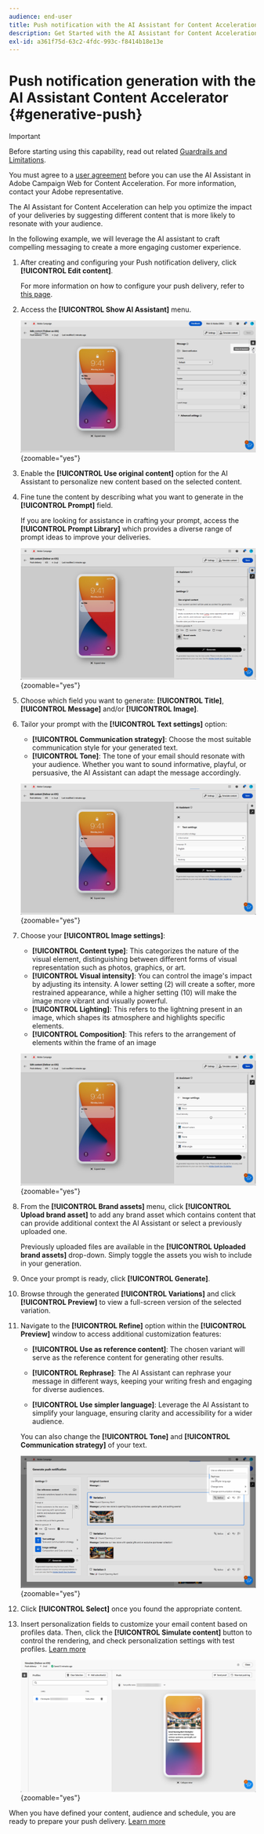 ```yaml
---
audience: end-user
title: Push notification with the AI Assistant for Content Acceleration
description: Get Started with the AI Assistant for Content Acceleration
exl-id: a361f75d-63c2-4fdc-993c-f8414b18e13e
---
```

# Push notification generation with the AI Assistant Content Accelerator {#generative-push}

>[!IMPORTANT]
>
>Before starting using this capability, read out related [Guardrails and Limitations](generative-gs.md#generative-guardrails).
></br>
>
>You must agree to a [user agreement](https://www.adobe.com/legal/licenses-terms/adobe-dx-gen-ai-user-guidelines.html) before you can use the AI Assistant in Adobe Campaign Web for Content Acceleration. For more information, contact your Adobe representative.

The AI Assistant for Content Acceleration can help you optimize the impact of your deliveries by suggesting different content that is more likely to resonate with your audience.

In the following example, we will leverage the AI assistant to craft compelling messaging to create a more engaging customer experience.

1. After creating and configuring your Push notification delivery, click **[!UICONTROL Edit content]**.

    For more information on how to configure your push delivery, refer to [this page](../push/create-push.md).

1. Access the **[!UICONTROL Show AI Assistant]** menu.

    ![](assets/push-genai-1.png){zoomable="yes"}

1. Enable the **[!UICONTROL Use original content]** option for the AI Assistant to personalize new content based on the selected content.

1. Fine tune the content by describing what you want to generate in the **[!UICONTROL Prompt]** field. 

    If you are looking for assistance in crafting your prompt, access the **[!UICONTROL Prompt Library]** which provides a diverse range of prompt ideas to improve your deliveries.
    
    ![](assets/push-genai-2.png){zoomable="yes"}

1. Choose which field you want to generate: **[!UICONTROL Title]**, **[!UICONTROL Message]** and/or **[!UICONTROL Image]**.

1. Tailor your prompt with the **[!UICONTROL Text settings]** option:

    * **[!UICONTROL Communication strategy]**: Choose the most suitable communication style for your generated text.
    * **[!UICONTROL Tone]**: The tone of your email should resonate with your audience. Whether you want to sound informative, playful, or persuasive, the AI Assistant can adapt the message accordingly.

    ![](assets/push-genai-3.png){zoomable="yes"} 

1. Choose your **[!UICONTROL Image settings]**:

    * **[!UICONTROL Content type]**: This categorizes the nature of the visual element, distinguishing between different forms of visual representation such as photos, graphics, or art.
    * **[!UICONTROL Visual intensity]**: You can control the image's impact by adjusting its intensity. A lower setting (2) will create a softer, more restrained appearance, while a higher setting (10) will make the image more vibrant and visually powerful.
    * **[!UICONTROL Lighting]**: This refers to the lightning present in an image, which shapes its atmosphere and highlights specific elements.
    * **[!UICONTROL Composition]**: This refers to the arrangement of elements within the frame of an image

    ![](assets/push-genai-4.png){zoomable="yes"} 

1. From the **[!UICONTROL Brand assets]** menu, click **[!UICONTROL Upload brand asset]** to add any brand asset which contains content that can provide additional context the AI Assistant or select a previously uploaded one.

    Previously uploaded files are available in the **[!UICONTROL Uploaded brand assets]** drop-down. Simply toggle the assets you wish to include in your generation.

1. Once your prompt is ready, click **[!UICONTROL Generate]**.

1. Browse through the generated **[!UICONTROL Variations]** and click **[!UICONTROL Preview]** to view a full-screen version of the selected variation.

1. Navigate to the **[!UICONTROL Refine]** option within the **[!UICONTROL Preview]** window to access additional customization features:

    * **[!UICONTROL Use as reference content]**: The chosen variant will serve as the reference content for generating other results.

    * **[!UICONTROL Rephrase]**: The AI Assistant can rephrase your message in different ways, keeping your writing fresh and engaging for diverse audiences.

    * **[!UICONTROL Use simpler language]**: Leverage the AI Assistant to simplify your language, ensuring clarity and accessibility for a wider audience.
    
    You can also change the **[!UICONTROL Tone]** and **[!UICONTROL Communication strategy]** of your text.

    ![](assets/push-genai-5.png){zoomable="yes"}

1. Click **[!UICONTROL Select]** once you found the appropriate content.

1. Insert personalization fields to customize your email content based on profiles data. Then, click the **[!UICONTROL Simulate content]** button to control the rendering, and check personalization settings with test profiles. [Learn more](../preview-test/preview-content.md)

    ![](assets/push-genai-6.png){zoomable="yes"}

When you have defined your content, audience and schedule, you are ready to prepare your push delivery. [Learn more](../monitor/prepare-send.md)

